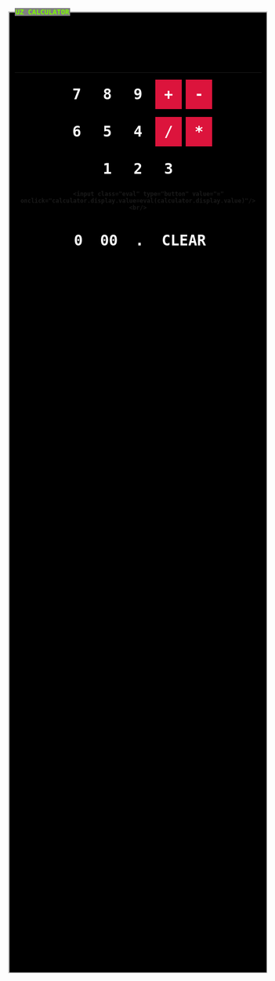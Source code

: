 <!DOCTYPE HTML>
<html>
  <head><title></title>
  <style type="text/css">
    #container{
        background-color: black;
        height:50% ;
        width: 100%;
        text-align: center;
        font-family: Monospace;
        font-weight: bold;
        position: relative;
    }
    legend{
      background-color: gray;
      color: lawngreen;
      text-align: left;
    }
    #display{
      background-color: black;
      color: white;
      text-align: center;
      font-size: 40px;
      height: 80px;
      width: 100%;
      font-weight: bold;
      border: none;
    }
    .digits{
      background-color: black;
      color: white;
      height: 60px;
      width: 54px;
      font-size: 30px;
      font-weight: bold;
      font-family: Monospace;
      border: none;
    }
    .maths{
      background-color: crimson;
      color: white;
      height: 60px;
      width: 54px;
      font-size: 30px;
      font-weight: bold;
      font-family: Monospace;
      border: none;
    }
    .eval{
      background-color: black;
      color: white;
      height: 60px;
      width: 110px;
      font-size: 30px;
      font-weight: bold;
      font-family: Monospace;
      border: none;
    }
  </style>
  </head>
  <body>
    <div class="container">
      <fieldset id="container">
        <legend>UZ CALCULATOR</legend>
        <form name="calculator">
          <input id="display" name="display" type="text" readonly/><br/>
          <br/>
          <hr/>
          <input class="digits" type="button" value="7" onclick="calculator.display.value+='7'"/>
          <input class="digits" type="button" value="8" onclick="calculator.display.value+='8'"/>
          <input class="digits" type="button" value="9" onclick="calculator.display.value+='9'"/>
          <input class="maths" type="button" value="+" onclick="calculator.display.value+='+'"/>
          <input class="maths" type="button" value="-" onclick="calculator.display.value+='-'"/><br/>
      <br/>    
    <input class="digits" type="button" value="6" onclick="calculator.display.value+='6'"/>
          <input class="digits" type="button" value="5" onclick="calculator.display.value+='5'"/>
          <input class="digits" type="button" value="4" onclick="calculator.display.value+='4'"/>
          <input class="maths" type="button" value="/" onclick="calculator.display.value+='/'"/>
          <input class="maths" type="button" value="*" onclick="calculator.display.value+='*'"/><br/>
      <br/>    
    <input class="digits" type="button" value="1" onclick="calculator.display.value+='1'"/>
          <input class="digits" type="button" value="2" onclick="calculator.display.value+='2'"/>
          <input class="digits" type="button" value="3" onclick="calculator.display.value+='3'"/>
        
          <input class="eval" type="button" value="=" onclick="calculator.display.value=eval(calculator.display.value)"/><br/>
<br/>
  <input class="digits" type="button" value="0" onclick="calculator.display.value+='0'"/>
  <input class="digits" type="button" value="00" onclick="calculator.display.value+='00'"/>
  <input class="digits" type="button" value="." onclick="calculator.display.value+='.'"/>
  <input class="eval" type="button" value="CLEAR" onclick="calculator.display.value=''"/>
        </form>
      </fieldset>
    </div>
  </body>
</html>
